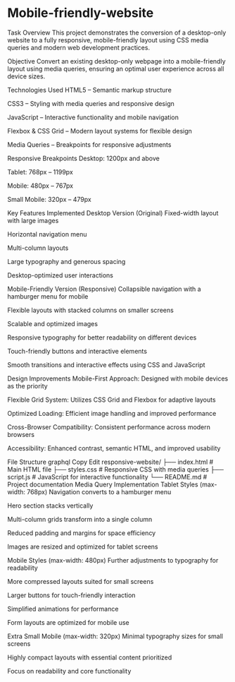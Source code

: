 # Mobile-friendly-website
Task Overview
This project demonstrates the conversion of a desktop-only website to a fully responsive, mobile-friendly layout using CSS media queries and modern web development practices.

Objective
Convert an existing desktop-only webpage into a mobile-friendly layout using media queries, ensuring an optimal user experience across all device sizes.

Technologies Used
HTML5 – Semantic markup structure

CSS3 – Styling with media queries and responsive design

JavaScript – Interactive functionality and mobile navigation

Flexbox & CSS Grid – Modern layout systems for flexible design

Media Queries – Breakpoints for responsive adjustments

Responsive Breakpoints
Desktop: 1200px and above

Tablet: 768px – 1199px

Mobile: 480px – 767px

Small Mobile: 320px – 479px

Key Features Implemented
Desktop Version (Original)
Fixed-width layout with large images

Horizontal navigation menu

Multi-column layouts

Large typography and generous spacing

Desktop-optimized user interactions

Mobile-Friendly Version (Responsive)
Collapsible navigation with a hamburger menu for mobile

Flexible layouts with stacked columns on smaller screens

Scalable and optimized images

Responsive typography for better readability on different devices

Touch-friendly buttons and interactive elements

Smooth transitions and interactive effects using CSS and JavaScript

Design Improvements
Mobile-First Approach: Designed with mobile devices as the priority

Flexible Grid System: Utilizes CSS Grid and Flexbox for adaptive layouts

Optimized Loading: Efficient image handling and improved performance

Cross-Browser Compatibility: Consistent performance across modern browsers

Accessibility: Enhanced contrast, semantic HTML, and improved usability

File Structure
graphql
Copy
Edit
responsive-website/
├── index.html       # Main HTML file
├── styles.css       # Responsive CSS with media queries
├── script.js        # JavaScript for interactive functionality
└── README.md        # Project documentation
Media Query Implementation
Tablet Styles (max-width: 768px)
Navigation converts to a hamburger menu

Hero section stacks vertically

Multi-column grids transform into a single column

Reduced padding and margins for space efficiency

Images are resized and optimized for tablet screens

Mobile Styles (max-width: 480px)
Further adjustments to typography for readability

More compressed layouts suited for small screens

Larger buttons for touch-friendly interaction

Simplified animations for performance

Form layouts are optimized for mobile use

Extra Small Mobile (max-width: 320px)
Minimal typography sizes for small screens

Highly compact layouts with essential content prioritized

Focus on readability and core functionality
